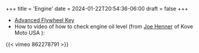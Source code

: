 +++
title = 'Engine'
date = 2024-01-22T20:54:36-06:00
draft = false
+++

- [Advanced Flywheel Key](https://www.kovemotousa.com/store/p/advanced-flywheel-key-450-rally)
- How to video of how to check engine oil level (from [Joe Henner](https://www.facebook.com/groups/1137977753521359/user/100001246029949/) of Kove Moto USA ):

{{< vimeo 862278791 >}}
